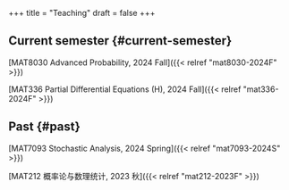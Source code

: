+++
title = "Teaching"
draft = false
+++

## Current semester {#current-semester}

[MAT8030 Advanced Probability, 2024 Fall]({{< relref "mat8030-2024F" >}})

[MAT336 Partial Differential Equations (H), 2024 Fall]({{< relref "mat336-2024F" >}})


## Past {#past}

[MAT7093 Stochastic Analysis, 2024 Spring]({{< relref "mat7093-2024S" >}})

[MAT212 概率论与数理统计, 2023 秋]({{< relref "mat212-2023F" >}})
